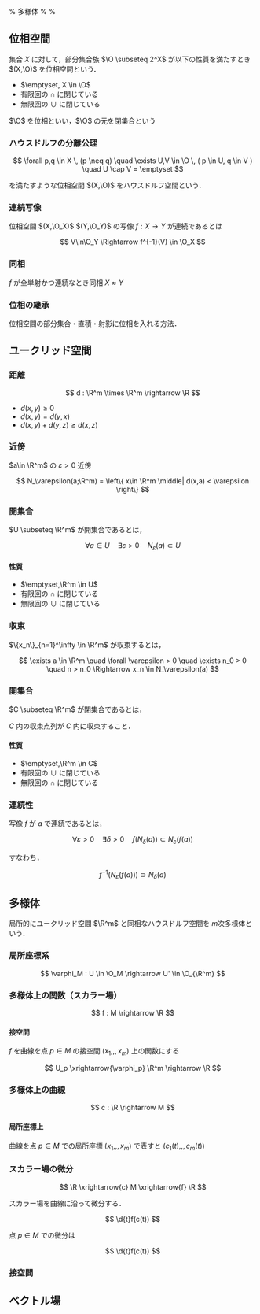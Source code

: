 % 多様体
%
%

$$
\newcommand{\O}{\mathcal{O}}
\newcommand{\R}{\mathbb{R}}
\newcommand{\d}[2][]{\frac{\mathrm{d} #1}{\mathrm{d} #2}}
\newcommand{\dd}[2][]{\frac{\mathrm{d}^2 #1}{\mathrm{d} {#2}^2}}
\newcommand{\pd}[2][]{\frac{\partial #1}{\partial #2}}
\newcommand{\pdd}[2][]{\frac{\partial^2 #1}{\partial {#2}^2}}
$$

## 位相空間

集合 $X$ に対して，部分集合族 $\O \subseteq 2^X$ が以下の性質を満たすとき $(X,\O)$ を位相空間という．

- $\emptyset, X \in \O$
- 有限回の $\cap$ に閉じている
- 無限回の $\cup$ に閉じている

$\O$ を位相といい，$\O$ の元を閉集合という

### ハウスドルフの分離公理

$$
\forall p,q \in X \, (p \neq q) \quad \exists U,V \in \O \, ( p \in U, q \in V ) \quad U \cap V = \emptyset
$$

を満たすような位相空間 $(X,\O)$ をハウスドルフ空間という．

### 連続写像

位相空間 $(X,\O_X)$ $(Y,\O_Y)$ の写像 $f : X \rightarrow Y$ が連続であるとは

$$
V\in\O_Y \Rightarrow f^{-1}(V) \in \O_X
$$

### 同相

$f$ が全単射かつ連続なとき同相 $X \approx Y$

### 位相の継承

位相空間の部分集合・直積・射影に位相を入れる方法．

## ユークリッド空間

### 距離

$$
d : \R^m \times \R^m \rightarrow \R
$$

- $d(x,y) \geq 0$
- $d(x,y) = d(y,x)$
- $d(x,y) + d(y,z) \geq d(x,z)$

### 近傍

$a\in \R^m$ の $\varepsilon > 0$ 近傍

$$
N_\varepsilon(a;\R^m) = \left\{ x\in \R^m \middle| d(x,a) < \varepsilon \right\}
$$

### 開集合

$U \subseteq \R^m$ が開集合であるとは，

$$
\forall a \in U \quad \exists \varepsilon > 0 \quad N_\varepsilon(a) \subset U
$$

#### 性質

- $\emptyset,\R^m \in U$
- 有限回の $\cap$ に閉じている
- 無限回の $\cup$ に閉じている

### 収束

$\{x_n\}_{n=1}^\infty \in \R^m$ が収束するとは，

$$
\exists a \in \R^m \quad \forall \varepsilon > 0 \quad \exists n_0 > 0 \quad n > n_0 \Rightarrow x_n \in N_\varepsilon(a)
$$

### 開集合

$C \subseteq \R^m$ が閉集合であるとは，

$C$ 内の収束点列が $C$ 内に収束すること．

#### 性質

- $\emptyset,\R^m \in C$
- 有限回の $\cup$ に閉じている
- 無限回の $\cap$ に閉じている

### 連続性

写像 $f$ が $a$ で連続であるとは，

$$
\forall \varepsilon > 0 \quad \exists \delta > 0 \quad f(N_\delta(a)) \subset  N_\varepsilon(f(a))
$$

すなわち，

$$
f^{-1}(N_\varepsilon(f(a))) \supset N_\delta(a)
$$

## 多様体

局所的にユークリッド空間 $\R^m$ と同相なハウスドルフ空間を $m$次多様体という．

### 局所座標系

$$
\varphi_M : U \in \O_M \rightarrow U' \in \O_{\R^m}
$$



### 多様体上の関数（スカラー場）

$$
f : M \rightarrow \R
$$

#### 接空間

$f$ を曲線を点 $p \in M$ の接空間 $(x_1,,,x_m)$ 上の関数にする

$$
U_p \xrightarrow{\varphi_p} \R^m \rightarrow \R
$$


### 多様体上の曲線

$$
c : \R \rightarrow M
$$

#### 局所座標上

曲線を点 $p \in M$ での局所座標 $(x_1,,,x_m)$ で表すと $(c_1(t),,,c_m(t))$

### スカラー場の微分

$$
\R \xrightarrow{c} M \xrightarrow{f} \R
$$

スカラー場を曲線に沿って微分する．

$$
\d{t}f(c(t))
$$

点 $p \in M$ での微分は

$$
\d{t}f(c(t))
$$

### 接空間


## ベクトル場
